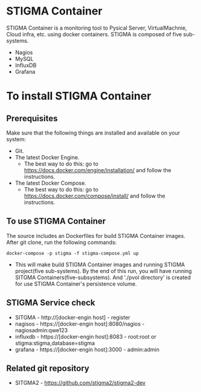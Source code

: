 # STIGMA Container

STIGMA Container is a monitoring tool to Pysical Server, VirtualMachnie, Cloud infra, etc. using docker containers.
STIGMA is composed of five sub-systems.
* Nagios
* MySQL
* InfluxDB
* Grafana


# To install STIGMA Container

## Prerequisites

Make sure that the following things are installed and available on your system:

* Git.
* The latest Docker Engine. 
  * The best way to do this: go to https://docs.docker.com/engine/installation/ and follow the instructions.
* The latest Docker Compose.
  * The best way to do this: go to https://docs.docker.com/compose/install/ and follow the instructions.


## To use STIGMA Container

The source includes an Dockerfiles for build STIGMA Container images.
After git clone, run the following commands:

`docker-compose -p stigma -f stigma-compose.yml up` 

- This will make build STIGMA Container images and running STIGMA project(five sub-systems).
By the end of this run, you will have running SITGMA Containers(five-subsystems).
And './pvol directory' is created for use STIGMA Container's persistence volume. 

## STIGMA Service check
* SITGMA - http://[docker-engin host] - register 
* nagisos - https://[docker-engin host]:8080/nagios - nagiosadmin:qwe123
* influxdb - https://[docker-engin host]:8083 - root:root or stigma:stigma,database=stigma
* grafana - https://[docker-engin host]:3000 - admin:admin


## Related git repository
* SITGMA2 - https://github.com/stigma2/stigma2-dev

